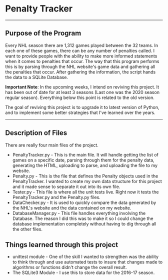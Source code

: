 # Penalty Tracker
---------
## Purpose of the Program
Every NHL season there are 1,312 games played between the 32 teams. In each one of these games, there can be any number of penalties called. I want to provide people with the ability to make more informed statements when it comes to penalties that occur. The way that this program performs this is by parsing through the NHL website's game data and gathering all the penalties that occur. After gathering the information, the script hands the data to a SQLite Database.

**Important Note**: In the upcoming weeks, I intend on reviving this project. It has been out of date for at least 3 seasons (Last one was the 2020 season regular season). Everything below this point is related to the old version.

The goal of reviving this project is to upgrade it to latest version of Python, and to implement some better strategies that I've learned over the years.

----

## Description of Files
There are really four main files of the project.
* PenaltyTracker.py - This is the main file. It will handle getting the list of games on a specific date, parsing through them for the penalty data, generating the HTML, uploading to parse, and uploading the file to my website.
* Penalty.py - This is the file that defines the Penalty objects used in the PenaltyTracker. I wanted to create my own data structure for this project and it made sense to separate it out into its own file.
* Tester.py - This file is where all the unit tests live. Right now it tests the PenaltyTracker.py and the Penalty.py files.
* DataChecker.py - It is used to quickly compare the data generated by the NHL's website and the data contained on my website.
* DatabaseManager.py - This file handles everything involving the Database. The reason I did this was to make it so I could change the database implementation completely without having to dig through all the other files.

## Things learned through this project
* unittest module - One of the skill I wanted to strengthen was the ability to think through and use automated tests to insure that changes made to algorithms or functions didn't change the overall result.
* The SQLite3 Module - I use this to store data for the 2016-17 season.